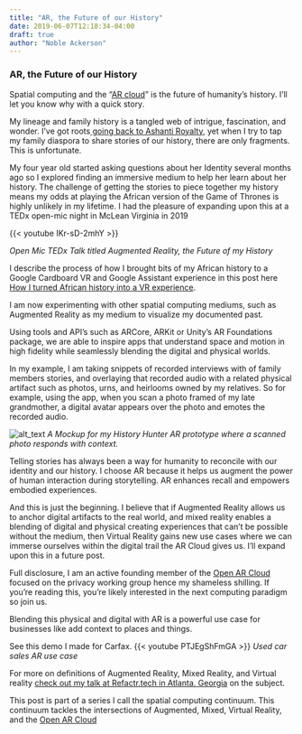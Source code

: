 ```yaml
---
title: "AR, the Future of our History"
date: 2019-06-07T12:18:34-04:00
draft: true
author: "Noble Ackerson"
---
```


### **AR, the Future of our History**

Spatial computing and the “[AR cloud](https://venturebeat.com/2018/12/18/the-ar-cloud-will-infuse-meaning-into-every-object-in-the-real-world/)” is the future of humanity’s history. I’ll let you know why with a quick story.

My lineage and family history is a tangled web of intrigue, fascination, and wonder. I’ve got roots[ going back to Ashanti Royalty](https://en.wikipedia.org/wiki/Osei_Bonsu), yet when I try to tap my family diaspora to share stories of our history, there are only fragments. This is unfortunate.

My four year old started asking questions about her Identity several months ago so I explored finding an immersive medium to help her learn about her history. The challenge of getting the stories to piece together my history means my odds at playing the African version of the Game of Thrones is highly unlikely in my lifetime. I had the pleasure of expanding upon this at a TEDx open-mic night in McLean Virginia in 2019

{{< youtube IKr-sD-2mhY >}}

_Open Mic TEDx Talk titled Augmented Reality, the Future of my History_

I describe the process of how I brought bits of my African history to a Google Cardboard VR and Google Assistant experience in this post here [How I turned African history into a VR experience](https://artplusmarketing.com/how-i-turned-african-history-into-a-vr-experience-4b16c61555f2).

I am now experimenting with other spatial computing mediums, such as Augmented Reality as my medium to visualize my documented past.

Using tools and API’s such as ARCore, ARKit or Unity’s AR Foundations package, we are able to inspire apps that understand space and motion in high fidelity while seamlessly blending the digital and physical worlds.

In my example, I am taking snippets of recorded interviews with of family members stories, and overlaying that recorded audio with a related physical artifact such as photos, urns, and heirlooms owned by my relatives. So for example, using the app, when you scan a photo framed of my late grandmother, a digital avatar appears over the photo and emotes the recorded audio.


![alt_text](https://cdn-images-1.medium.com/max/1600/1*wcCjUK27HpYXDLHjH7qmsA.png "A Mockup for my History Hunter AR prototype where a scanned photo responds with context")
_A Mockup for my History Hunter AR prototype where a scanned photo responds with context._

Telling stories has always been a way for humanity to reconcile with our identity and our history. I choose AR because it helps us augment the power of human interaction during storytelling. AR enhances recall and empowers embodied experiences.

And this is just the beginning. I believe that if Augmented Reality allows us to anchor digital artifacts to the real world, and mixed reality enables a blending of digital and physical creating experiences that can’t be possible without the medium, then Virtual Reality gains new use cases where we can immerse ourselves within the digital trail the AR Cloud gives us. I’ll expand upon this in a future post.

Full disclosure, I am an active founding member of the [Open AR Cloud](https://www.openarcloud.org) focused on the privacy working group hence my shameless shilling. If you’re reading this, you’re likely interested in the next computing paradigm so join us.

Blending this physical and digital with AR is a powerful use case for businesses like add context to places and things.

See this demo I made for Carfax.
{{< youtube PTJEgShFmGA >}}
_Used car sales AR use case_

For more on definitions of Augmented Reality, Mixed Reality, and Virtual reality [check out my talk at Refactr.tech in Atlanta, Georgia](https://speakerdeck.com/stigsfoot/augmented-reality-the-future-of-our-history) on the subject.

This post is part of a series I call the spatial computing continuum. This continuum tackles the intersections of Augmented, Mixed, Virtual Reality, and the [Open AR Cloud](https://www.openarcloud.org/team)